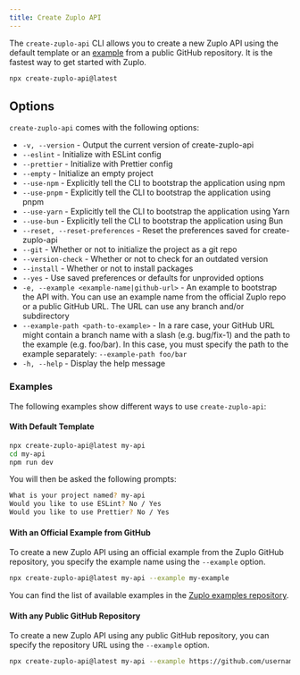 ```yaml
---
title: Create Zuplo API
---
```


The `create-zuplo-api` CLI allows you to create a new Zuplo API using the
default template or an
[example](https://github.com/zuplo/zuplo/tree/main/examples) from a public
GitHub repository. It is the fastest way to get started with Zuplo.

```bash
npx create-zuplo-api@latest
```

## Options

`create-zuplo-api` comes with the following options:

- `-v, --version` - Output the current version of create-zuplo-api
- `--eslint` - Initialize with ESLint config
- `--prettier` - Initialize with Prettier config
- `--empty` - Initialize an empty project
- `--use-npm` - Explicitly tell the CLI to bootstrap the application using npm
- `--use-pnpm` - Explicitly tell the CLI to bootstrap the application using pnpm
- `--use-yarn` - Explicitly tell the CLI to bootstrap the application using Yarn
- `--use-bun` - Explicitly tell the CLI to bootstrap the application using Bun
- `--reset, --reset-preferences` - Reset the preferences saved for
  create-zuplo-api
- `--git` - Whether or not to initialize the project as a git repo
- `--version-check` - Whether or not to check for an outdated version
- `--install` - Whether or not to install packages
- `--yes` - Use saved preferences or defaults for unprovided options
- `-e, --example <example-name|github-url>` - An example to bootstrap the API
  with. You can use an example name from the official Zuplo repo or a public
  GitHub URL. The URL can use any branch and/or subdirectory
- `--example-path <path-to-example>` - In a rare case, your GitHub URL might
  contain a branch name with a slash (e.g. bug/fix-1) and the path to the
  example (e.g. foo/bar). In this case, you must specify the path to the example
  separately: `--example-path foo/bar`
- `-h, --help` - Display the help message

### Examples

The following examples show different ways to use `create-zuplo-api`:

#### With Default Template

```bash
npx create-zuplo-api@latest my-api
cd my-api
npm run dev
```

You will then be asked the following prompts:

```bash
What is your project named? my-api
Would you like to use ESLint? No / Yes
Would you like to use Prettier? No / Yes
```

#### With an Official Example from GitHub

To create a new Zuplo API using an official example from the Zuplo GitHub
repository, you specify the example name using the `--example` option.

```bash
npx create-zuplo-api@latest my-api --example my-example
```

You can find the list of available examples in the
[Zuplo examples repository](https://github.com/zuplo/zuplo/tree/main/examples).

#### With any Public GitHub Repository

To create a new Zuplo API using any public GitHub repository, you can specify
the repository URL using the `--example` option.

```bash
npx create-zuplo-api@latest my-api --example https://github.com/username/repo
```
